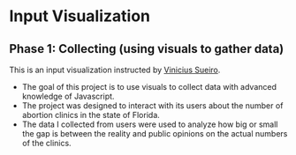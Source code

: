 # Input Visualization
## Phase 1: Collecting (using visuals to gather data)

This is an input visualization instructed by [Vinicius Sueiro](https://vsueiro.com). 

- The goal of this project is to use visuals to collect data with advanced knowledge of Javascript.
- The project was designed to interact with its users about the number of abortion clinics in the state of Florida. 
- The data I collected from users were used to analyze how big or small the gap is between the reality and public opinions on the actual numbers of the clinics.


